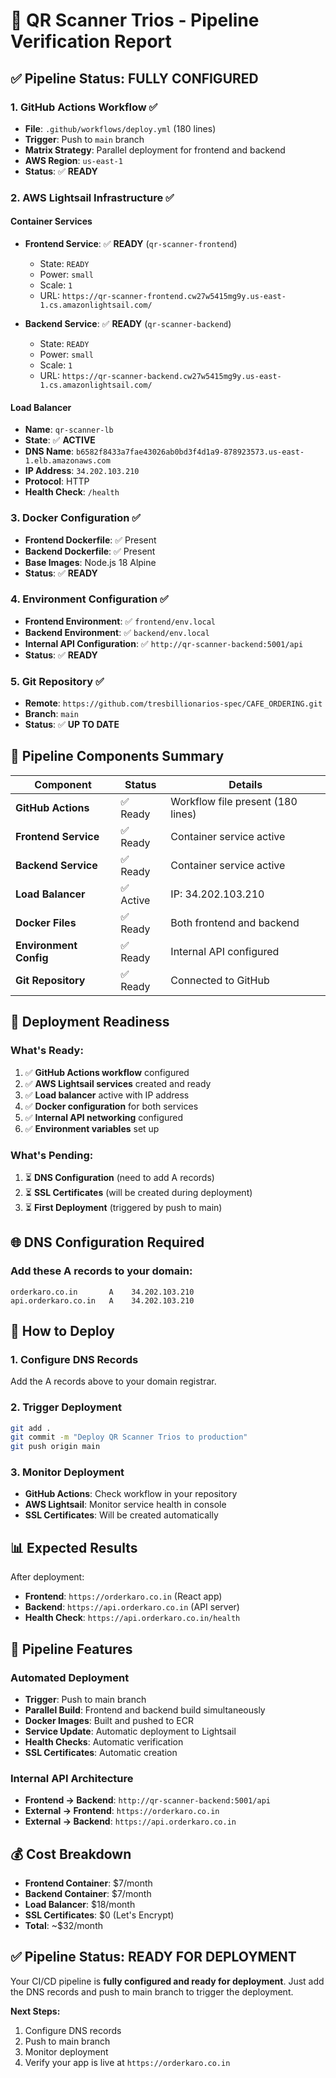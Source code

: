 # 🚀 QR Scanner Trios - Pipeline Verification Report

## ✅ **Pipeline Status: FULLY CONFIGURED**

### **1. GitHub Actions Workflow** ✅
- **File**: `.github/workflows/deploy.yml` (180 lines)
- **Trigger**: Push to `main` branch
- **Matrix Strategy**: Parallel deployment for frontend and backend
- **AWS Region**: `us-east-1`
- **Status**: ✅ **READY**

### **2. AWS Lightsail Infrastructure** ✅

#### **Container Services**
- **Frontend Service**: ✅ **READY** (`qr-scanner-frontend`)
  - State: `READY`
  - Power: `small`
  - Scale: `1`
  - URL: `https://qr-scanner-frontend.cw27w5415mg9y.us-east-1.cs.amazonlightsail.com/`

- **Backend Service**: ✅ **READY** (`qr-scanner-backend`)
  - State: `READY`
  - Power: `small`
  - Scale: `1`
  - URL: `https://qr-scanner-backend.cw27w5415mg9y.us-east-1.cs.amazonlightsail.com/`

#### **Load Balancer**
- **Name**: `qr-scanner-lb`
- **State**: ✅ **ACTIVE**
- **DNS Name**: `b6582f8433a7fae43026ab0bd3f4d1a9-878923573.us-east-1.elb.amazonaws.com`
- **IP Address**: `34.202.103.210`
- **Protocol**: HTTP
- **Health Check**: `/health`

### **3. Docker Configuration** ✅
- **Frontend Dockerfile**: ✅ Present
- **Backend Dockerfile**: ✅ Present
- **Base Images**: Node.js 18 Alpine
- **Status**: ✅ **READY**

### **4. Environment Configuration** ✅
- **Frontend Environment**: ✅ `frontend/env.local`
- **Backend Environment**: ✅ `backend/env.local`
- **Internal API Configuration**: ✅ `http://qr-scanner-backend:5001/api`
- **Status**: ✅ **READY**

### **5. Git Repository** ✅
- **Remote**: `https://github.com/tresbillionarios-spec/CAFE_ORDERING.git`
- **Branch**: `main`
- **Status**: ✅ **UP TO DATE**

## 🎯 **Pipeline Components Summary**

| Component | Status | Details |
|-----------|--------|---------|
| **GitHub Actions** | ✅ Ready | Workflow file present (180 lines) |
| **Frontend Service** | ✅ Ready | Container service active |
| **Backend Service** | ✅ Ready | Container service active |
| **Load Balancer** | ✅ Active | IP: 34.202.103.210 |
| **Docker Files** | ✅ Ready | Both frontend and backend |
| **Environment Config** | ✅ Ready | Internal API configured |
| **Git Repository** | ✅ Ready | Connected to GitHub |

## 🚀 **Deployment Readiness**

### **What's Ready:**
1. ✅ **GitHub Actions workflow** configured
2. ✅ **AWS Lightsail services** created and ready
3. ✅ **Load balancer** active with IP address
4. ✅ **Docker configuration** for both services
5. ✅ **Internal API networking** configured
6. ✅ **Environment variables** set up

### **What's Pending:**
1. ⏳ **DNS Configuration** (need to add A records)
2. ⏳ **SSL Certificates** (will be created during deployment)
3. ⏳ **First Deployment** (triggered by push to main)

## 🌐 **DNS Configuration Required**

### **Add these A records to your domain:**
```
orderkaro.co.in       A    34.202.103.210
api.orderkaro.co.in   A    34.202.103.210
```

## 🚀 **How to Deploy**

### **1. Configure DNS Records**
Add the A records above to your domain registrar.

### **2. Trigger Deployment**
```bash
git add .
git commit -m "Deploy QR Scanner Trios to production"
git push origin main
```

### **3. Monitor Deployment**
- **GitHub Actions**: Check workflow in your repository
- **AWS Lightsail**: Monitor service health in console
- **SSL Certificates**: Will be created automatically

## 📊 **Expected Results**

After deployment:
- **Frontend**: `https://orderkaro.co.in` (React app)
- **Backend**: `https://api.orderkaro.co.in` (API server)
- **Health Check**: `https://api.orderkaro.co.in/health`

## 🔧 **Pipeline Features**

### **Automated Deployment**
- **Trigger**: Push to main branch
- **Parallel Build**: Frontend and backend build simultaneously
- **Docker Images**: Built and pushed to ECR
- **Service Update**: Automatic deployment to Lightsail
- **Health Checks**: Automatic verification
- **SSL Certificates**: Automatic creation

### **Internal API Architecture**
- **Frontend → Backend**: `http://qr-scanner-backend:5001/api`
- **External → Frontend**: `https://orderkaro.co.in`
- **External → Backend**: `https://api.orderkaro.co.in`

## 💰 **Cost Breakdown**
- **Frontend Container**: $7/month
- **Backend Container**: $7/month
- **Load Balancer**: $18/month
- **SSL Certificates**: $0 (Let's Encrypt)
- **Total**: ~$32/month

## ✅ **Pipeline Status: READY FOR DEPLOYMENT**

Your CI/CD pipeline is **fully configured and ready for deployment**. Just add the DNS records and push to main branch to trigger the deployment.

**Next Steps:**
1. Configure DNS records
2. Push to main branch
3. Monitor deployment
4. Verify your app is live at `https://orderkaro.co.in`
